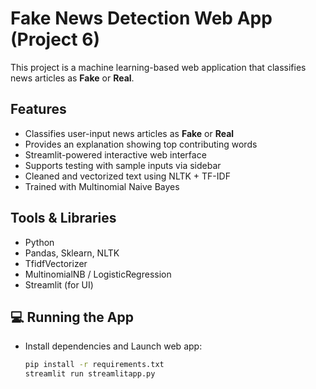 # Fake News Detection Web App (Project 6)

This project is a machine learning-based web application that classifies news articles as **Fake** or **Real**.

## Features

- Classifies user-input news articles as **Fake** or **Real**
- Provides an explanation showing top contributing words
- Streamlit-powered interactive web interface
- Supports testing with sample inputs via sidebar
- Cleaned and vectorized text using NLTK + TF-IDF
- Trained with Multinomial Naive Bayes

## Tools & Libraries

- Python
- Pandas, Sklearn, NLTK
- TfidfVectorizer
- MultinomialNB / LogisticRegression
- Streamlit (for UI)

## 💻 Running the App

- Install dependencies and Launch web app:
  ```bash
  pip install -r requirements.txt
  streamlit run streamlitapp.py
  ```
